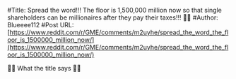 #Title: Spread the word!!! The floor is 1,500,000 million now so that single shareholders can be millionaires after they pay their taxes!!! 💎🙌
#Author: Blueeee112
#Post URL: [https://www.reddit.com/r/GME/comments/m2uyhe/spread_the_word_the_floor_is_1500000_million_now/](https://www.reddit.com/r/GME/comments/m2uyhe/spread_the_word_the_floor_is_1500000_million_now/)


 💎🙌 What the title says 💎🙌